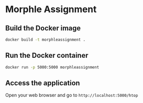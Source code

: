 # Morphle Assignment

## Build the Docker image

```sh
docker build -t morphleassignment .
```

## Run the Docker container

```sh
docker run -p 5000:5000 morphleassignment
```

## Access the application

Open your web browser and go to `http://localhost:5000/htop`
